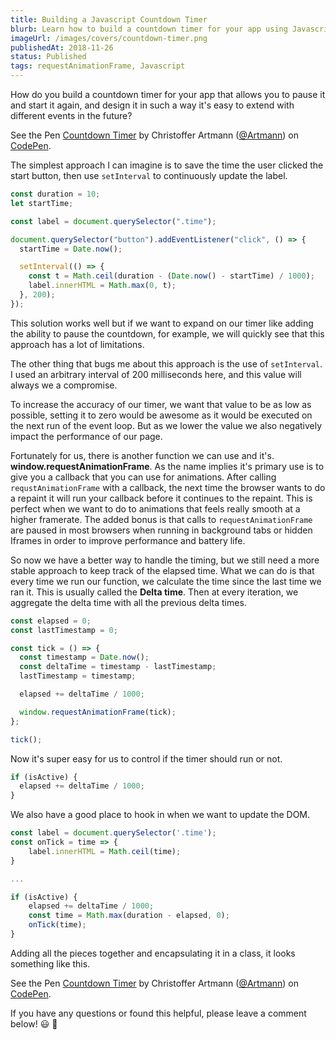 ```yaml
---
title: Building a Javascript Countdown Timer
blurb: Learn how to build a countdown timer for your app using Javascript.
imageUrl: /images/covers/countdown-timer.png
publishedAt: 2018-11-26
status: Published
tags: requestAnimationFrame, Javascript
---
```


How do you build a countdown timer for your app that allows you to pause it and start it again, and design it in such a way it's easy to extend with different events in the future?

<p data-height="265" data-theme-id="light" data-slug-hash="qQqbOa" data-default-tab="result" data-user="Artmann" data-pen-title=" Countdown Timer" class="codepen">See the Pen <a href="https://codepen.io/Artmann/pen/qQqbOa/"> Countdown Timer</a> by Christoffer Artmann (<a href="https://codepen.io/Artmann">@Artmann</a>) on <a href="https://codepen.io">CodePen</a>.</p>
<script async src="https://static.codepen.io/assets/embed/ei.js"></script>

The simplest approach I can imagine is to save the time the user clicked the start button, then use `setInterval` to continuously update the label.

```js
const duration = 10;
let startTime;

const label = document.querySelector(".time");

document.querySelector("button").addEventListener("click", () => {
  startTime = Date.now();

  setInterval(() => {
    const t = Math.ceil(duration - (Date.now() - startTime) / 1000);
    label.innerHTML = Math.max(0, t);
  }, 200);
});
```

This solution works well but if we want to expand on our timer like adding the ability to pause the countdown, for example, we will quickly see that this approach has a lot of limitations.

The other thing that bugs me about this approach is the use of `setInterval`. I used an arbitrary interval of 200 milliseconds here, and this value will always we a compromise.

To increase the accuracy of our timer, we want that value to be as low as possible, setting it to zero would be awesome as it would be executed on the next run of the event loop. But as we lower the value we also negatively impact the performance of our page.

Fortunately for us, there is another function we can use and it's. **window.requestAnimationFrame**. As the name implies it's primary use is to give you a callback that you can use for animations. After calling `requstAnimationFrame` with a callback, the next time the browser wants to do a repaint it will run your callback before it continues to the repaint. This is perfect when we want to do to animations that feels really smooth at a higher framerate. The added bonus is that calls to `requestAnimationFrame` are paused in most browsers when running in background tabs or hidden Iframes in order to improve performance and battery life.

So now we have a better way to handle the timing, but we still need a more stable approach to keep track of the elapsed time. What we can do is that every time we run our function, we calculate the time since the last time we ran it. This is usually called the **Delta time**. Then at every iteration, we aggregate the delta time with all the previous delta times.

```js
const elapsed = 0;
const lastTimestamp = 0;

const tick = () => {
  const timestamp = Date.now();
  const deltaTime = timestamp - lastTimestamp;
  lastTimestamp = timestamp;

  elapsed += deltaTime / 1000;

  window.requestAnimationFrame(tick);
};

tick();
```

Now it's super easy for us to control if the timer should run or not.

```js
if (isActive) {
  elapsed += deltaTime / 1000;
}
```

We also have a good place to hook in when we want to update the DOM.

```js
const label = document.querySelector('.time');
const onTick = time => {
	label.innerHTML = Math.ceil(time);
}

...

if (isActive) {
	elapsed += deltaTime / 1000;
	const time = Math.max(duration - elapsed, 0);
	onTick(time);
}
```

Adding all the pieces together and encapsulating it in a class, it looks something like this.

<p data-height="265" data-theme-id="light" data-slug-hash="qQqbOa" data-default-tab="js" data-user="Artmann" data-pen-title=" Countdown Timer" class="codepen">See the Pen <a href="https://codepen.io/Artmann/pen/qQqbOa/"> Countdown Timer</a> by Christoffer Artmann (<a href="https://codepen.io/Artmann">@Artmann</a>) on <a href="https://codepen.io">CodePen</a>.</p>
<script async src="https://static.codepen.io/assets/embed/ei.js"></script>

If you have any questions or found this helpful, please leave a comment below! 😃 👋
